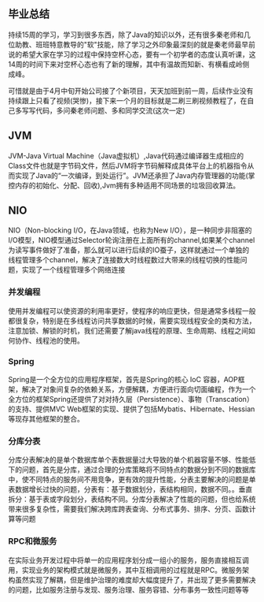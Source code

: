 ## 毕业总结
持续15周的学习，学习到很多东西，除了Java的知识以外，还有很多秦老师和几位助教、班班特意教导的"软"技能，除了学习之外印象最深刻的就是秦老师最早前说的希望大家在学习的过程中保持空杯心态，要有一个初学者的态度认真听课，这14周的时间下来对空杯心态也有了新的理解，其中有温故而知新、有横看成岭侧成峰。

可惜就是由于4月中旬开始公司接了个新项目，天天加班到前一周，后续作业没有持续跟上只看了视频(哭惨)，接下来一个月的目标就是二刷三刷视频教程了，在自己多写写代码，多问秦老师问题、多和同学交流(这次一定)

## JVM

JVM-Java Virtual Machine（Java虚拟机）,Java代码通过编译器生成相应的Class文件也就是字节码文件，然后JVM将字节码解释成具体平台上的机器指令从而实现了Java的“一次编译，到处运行”。JVM还承担了Java内存管理器的功能(掌控内存的初始化、分配、回收),Jvm拥有多种适用不同场景的垃圾回收算法。



## NIO

NIO（Non-blocking I/O，在Java领域，也称为New I/O），是一种同步非阻塞的I/O模型，NIO模型通过Selector轮询注册在上面所有的channel,如果某个channel为读写事件做好了准备，那么就可以进行后续的IO蚕子，这样就通过一个单独的线程管理多个channel，解决了连接数大时线程数过大带来的线程切换的性能问题，实现了一个线程管理多个网络连接



### 并发编程

使用并发编程可以使资源的利用率更好，使程序的响应更快，但是通常多线程一般都很复杂，特别是在多线程访问共享数据的时候，需要实现线程安全的类和方法，注意加锁、解锁的时机，我们还需要了解java线程的原理、生命周期、线程之间如何协作、线程池的使用。



### Spring

Spring是一个全方位的应用程序框架，首先是Spring的核心 IoC 容器，AOP框架，解决了对象间复杂的依赖关系，方便解耦，方便进行面向切面编程，作为一个全方位的框架Spring还提供了对对持久层（Persistence）、事物（Transcation）的支持、提供MVC Web框架的实现、提供了包括Mybatis、Hibernate、Hessian等现存其他框架的整合。



### 分库分表

分库分表解决的是单个数据库单个表数据量过大导致的单个机器容量不够、性能低下的问题，首先是分库，通过合理的分库策略将不同特点的数据分到不同的数据库中，使不同特点的服务间不用竞争，更有效的提升性能，分表主要解决的问题是单表数据增长过快的问题，分表有：基于数据划分，表结构相同，数据不同。。垂直拆分：基于表或字段划分，表结构不同。分库分表解决了性能的问题，但也给系统带来很多复杂性，需要我们解决跨库跨表查询、分布式事务、排序、分页、函数计算等问题



### RPC和微服务

在实际业务开发过程中将单一的应用程序划分成一组小的服务，服务直接相互调用，实现业务的架构模式就是微服务，其中互相调用的过程就是RPC。微服务架构虽然实现了解耦，但是维护治理的难度却大幅度提升了，并出现了更多需要解决的问题，比如服务注册与发现、服务治理、服务容错、分布事务一致性问题等等






















